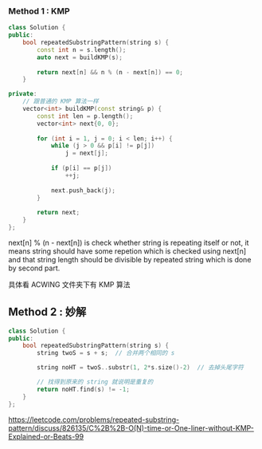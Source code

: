 ### Method 1 : KMP

```cpp
class Solution {
public:
    bool repeatedSubstringPattern(string s) {
        const int n = s.length();
        auto next = buildKMP(s);
        
        return next[n] && n % (n - next[n]) == 0;
    }

private:
    // 跟普通的 KMP 算法一样
    vector<int> buildKMP(const string& p) {
        const int len = p.length();
        vector<int> next{0, 0};
        
        for (int i = 1, j = 0; i < len; i++) {
            while (j > 0 && p[i] != p[j])
                j = next[j];
            
            if (p[i] == p[j])
                ++j;
            
            next.push_back(j);
        }
        
        return next;
    }
};
```

next[n] % (n - next[n]) is check whether string is repeating itself or not, it means string should have some repetion which is checked using next[n] and that string length should be divisible by repeated string which is done by second part.

具体看 ACWING 文件夹下有 KMP 算法



## Method 2 : 妙解

```cpp
class Solution {
public:
    bool repeatedSubstringPattern(string s) {
        string twoS = s + s;  // 合并两个相同的 s

        string noHT = twoS..substr(1, 2*s.size()-2)  // 去掉头尾字符

        // 找得到原来的 string 就说明是重复的
        return noHT.find(s) != -1;
    }
};
```

https://leetcode.com/problems/repeated-substring-pattern/discuss/826135/C%2B%2B-O(N)-time-or-One-liner-without-KMP-Explained-or-Beats-99